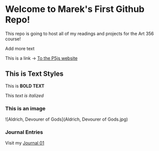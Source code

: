 # Welcome to Marek's First Github Repo! 

This repo is going to host all of my readings and projects for the Art 356 course!

Add more text

This is a link -> [To the P5js website](https://p5js.org/)

## This is Text Styles

This is **BOLD TEXT**

This *text is italized*

### This is an image

![Aldrich, Devourer of Gods](Aldrich, Devourer of Gods.jpg)

### Journal Entries

Visit my [Journal 01](journal/8262025_entry.md)
